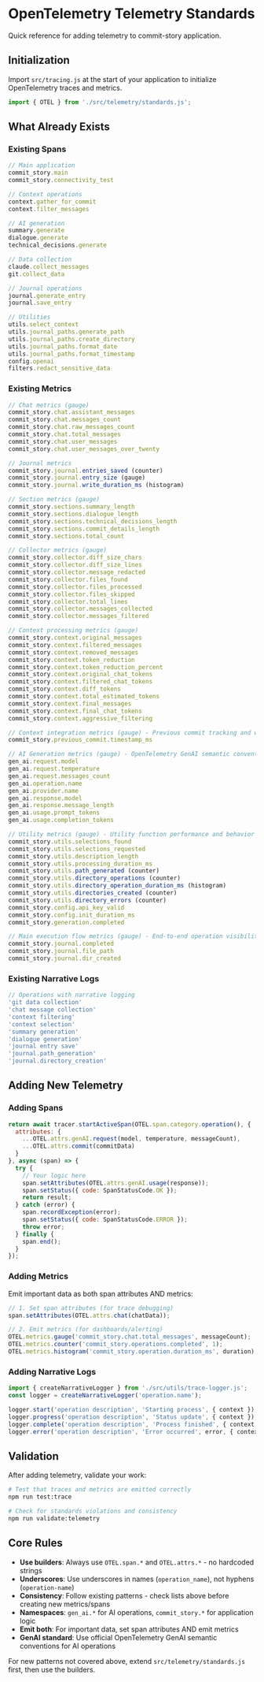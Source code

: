 # OpenTelemetry Telemetry Standards

Quick reference for adding telemetry to commit-story application.

## Initialization

Import `src/tracing.js` at the start of your application to initialize OpenTelemetry traces and metrics.

```javascript
import { OTEL } from './src/telemetry/standards.js';
```

## What Already Exists

### Existing Spans
```javascript
// Main application
commit_story.main
commit_story.connectivity_test

// Context operations
context.gather_for_commit
context.filter_messages

// AI generation
summary.generate
dialogue.generate
technical_decisions.generate

// Data collection
claude.collect_messages
git.collect_data

// Journal operations
journal.generate_entry
journal.save_entry

// Utilities
utils.select_context
utils.journal_paths.generate_path
utils.journal_paths.create_directory
utils.journal_paths.format_date
utils.journal_paths.format_timestamp
config.openai
filters.redact_sensitive_data
```

### Existing Metrics
```javascript
// Chat metrics (gauge)
commit_story.chat.assistant_messages
commit_story.chat.messages_count
commit_story.chat.raw_messages_count
commit_story.chat.total_messages
commit_story.chat.user_messages
commit_story.chat.user_messages_over_twenty

// Journal metrics
commit_story.journal.entries_saved (counter)
commit_story.journal.entry_size (gauge)
commit_story.journal.write_duration_ms (histogram)

// Section metrics (gauge)
commit_story.sections.summary_length
commit_story.sections.dialogue_length
commit_story.sections.technical_decisions_length
commit_story.sections.commit_details_length
commit_story.sections.total_count

// Collector metrics (gauge)
commit_story.collector.diff_size_chars
commit_story.collector.diff_size_lines
commit_story.collector.message_redacted
commit_story.collector.files_found
commit_story.collector.files_processed
commit_story.collector.files_skipped
commit_story.collector.total_lines
commit_story.collector.messages_collected
commit_story.collector.messages_filtered

// Context processing metrics (gauge)
commit_story.context.original_messages
commit_story.context.filtered_messages
commit_story.context.removed_messages
commit_story.context.token_reduction
commit_story.context.token_reduction_percent
commit_story.context.original_chat_tokens
commit_story.context.filtered_chat_tokens
commit_story.context.diff_tokens
commit_story.context.total_estimated_tokens
commit_story.context.final_messages
commit_story.context.final_chat_tokens
commit_story.context.aggressive_filtering

// Context integration metrics (gauge) - Previous commit tracking and window analysis
commit_story.previous_commit.timestamp_ms

// AI Generation metrics (gauge) - OpenTelemetry GenAI semantic conventions
gen_ai.request.model
gen_ai.request.temperature
gen_ai.request.messages_count
gen_ai.operation.name
gen_ai.provider.name
gen_ai.response.model
gen_ai.response.message_length
gen_ai.usage.prompt_tokens
gen_ai.usage.completion_tokens

// Utility metrics (gauge) - Utility function performance and behavior
commit_story.utils.selections_found
commit_story.utils.selections_requested
commit_story.utils.description_length
commit_story.utils.processing_duration_ms
commit_story.utils.path_generated (counter)
commit_story.utils.directory_operations (counter)
commit_story.utils.directory_operation_duration_ms (histogram)
commit_story.utils.directories_created (counter)
commit_story.utils.directory_errors (counter)
commit_story.config.api_key_valid
commit_story.config.init_duration_ms
commit_story.generation.completed

// Main execution flow metrics (gauge) - End-to-end operation visibility
commit_story.journal.completed
commit_story.journal.file_path
commit_story.journal.dir_created
```

### Existing Narrative Logs
```javascript
// Operations with narrative logging
'git data collection'
'chat message collection'
'context filtering'
'context selection'
'summary generation'
'dialogue generation'
'journal entry save'
'journal.path_generation'
'journal.directory_creation'
```

## Adding New Telemetry

### Adding Spans
```javascript
return await tracer.startActiveSpan(OTEL.span.category.operation(), {
  attributes: {
    ...OTEL.attrs.genAI.request(model, temperature, messageCount),
    ...OTEL.attrs.commit(commitData)
  }
}, async (span) => {
  try {
    // Your logic here
    span.setAttributes(OTEL.attrs.genAI.usage(response));
    span.setStatus({ code: SpanStatusCode.OK });
    return result;
  } catch (error) {
    span.recordException(error);
    span.setStatus({ code: SpanStatusCode.ERROR });
    throw error;
  } finally {
    span.end();
  }
});
```

### Adding Metrics
Emit important data as both span attributes AND metrics:
```javascript
// 1. Set span attributes (for trace debugging)
span.setAttributes(OTEL.attrs.chat(chatData));

// 2. Emit metrics (for dashboards/alerting)
OTEL.metrics.gauge('commit_story.chat.total_messages', messageCount);
OTEL.metrics.counter('commit_story.operations.completed', 1);
OTEL.metrics.histogram('commit_story.operation.duration_ms', duration);
```

### Adding Narrative Logs
```javascript
import { createNarrativeLogger } from './src/utils/trace-logger.js';
const logger = createNarrativeLogger('operation.name');

logger.start('operation description', 'Starting process', { context });
logger.progress('operation description', 'Status update', { context });
logger.complete('operation description', 'Process finished', { context });
logger.error('operation description', 'Error occurred', error, { context });
```

## Validation

After adding telemetry, validate your work:

```bash
# Test that traces and metrics are emitted correctly
npm run test:trace

# Check for standards violations and consistency
npm run validate:telemetry
```

## Core Rules

- **Use builders**: Always use `OTEL.span.*` and `OTEL.attrs.*` - no hardcoded strings
- **Underscores**: Use underscores in names (`operation_name`), not hyphens (`operation-name`)
- **Consistency**: Follow existing patterns - check lists above before creating new metrics/spans
- **Namespaces**: `gen_ai.*` for AI operations, `commit_story.*` for application logic
- **Emit both**: For important data, set span attributes AND emit metrics
- **GenAI standard**: Use official OpenTelemetry GenAI semantic conventions for AI operations

For new patterns not covered above, extend `src/telemetry/standards.js` first, then use the builders.